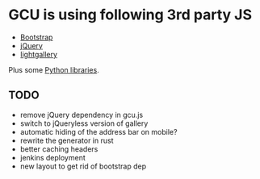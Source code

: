 # GCU is using following 3rd party JS

* [Bootstrap](http://getbootstrap.com/)
* [jQuery](http://jquery.com/)
* [lightgallery](http://sachinchoolur.github.io/lightGallery)

Plus some [Python libraries](Pipfile).

## TODO

* remove jQuery dependency in gcu.js
* switch to jQueryless version of gallery
* automatic hiding of the address bar on mobile?
* rewrite the generator in rust
* better caching headers
* jenkins deployment
* new layout to get rid of bootstrap dep
